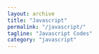 ```yaml
---
layout: archive
title: "Javascript"
permalink: "/javascript/"
tagline: "Javascript Codes"
category: "javascript"
---
```

